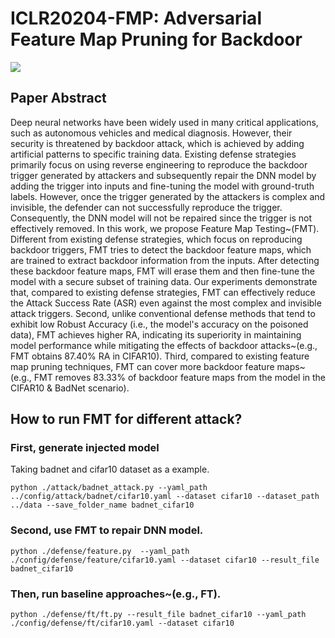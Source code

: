 # ICLR20204-FMP: Adversarial Feature Map Pruning for Backdoor

<a href="https://arxiv.org/abs/2307.11565"><img src="https://img.shields.io/badge/arXiv-Paper-<color>"></a>

## Paper Abstract
Deep neural networks have been widely used in many critical applications, such as autonomous vehicles and medical diagnosis. However, their security is threatened by backdoor attack, which is achieved by adding artificial patterns to specific training data. Existing defense strategies primarily focus on using reverse engineering to reproduce the backdoor trigger generated by attackers and subsequently repair the DNN model by adding the trigger into inputs and fine-tuning the model with ground-truth labels. However, once the trigger generated by the attackers is complex and invisible, the defender can not successfully reproduce the trigger. Consequently, the DNN model will not be repaired since the trigger is not effectively removed.
In this work, we propose Feature Map Testing~(FMT). Different from existing defense strategies, which focus on reproducing backdoor triggers, FMT tries to detect the backdoor feature maps, which are trained to extract backdoor information from the inputs. After detecting these backdoor feature maps, FMT will erase them and then fine-tune the model with a secure subset of training data. Our experiments demonstrate that, compared to existing defense strategies, FMT can effectively reduce the Attack Success Rate (ASR) even against the most complex and invisible attack triggers. Second, unlike conventional defense methods that tend to exhibit low Robust Accuracy (i.e., the model's accuracy on the poisoned data), FMT achieves higher RA, indicating its superiority in maintaining model performance while mitigating the effects of backdoor attacks~(e.g., FMT obtains 87.40\% RA in CIFAR10). Third, compared to existing feature map pruning techniques, FMT can cover more backdoor feature maps~(e.g., FMT removes 83.33\% of backdoor feature maps from the model in the CIFAR10 \& BadNet scenario).

## How to run FMT for different attack?

### First, generate injected model

Taking badnet and cifar10 dataset as a example.
```
python ./attack/badnet_attack.py --yaml_path ../config/attack/badnet/cifar10.yaml --dataset cifar10 --dataset_path ../data --save_folder_name badnet_cifar10
```

### Second, use FMT to repair DNN model.

```
python ./defense/feature.py  --yaml_path ./config/defense/feature/cifar10.yaml --dataset cifar10 --result_file badnet_cifar10
```

### Then, run baseline approaches~(e.g., FT).

```
python ./defense/ft/ft.py --result_file badnet_cifar10 --yaml_path ./config/defense/ft/cifar10.yaml --dataset cifar10
```
